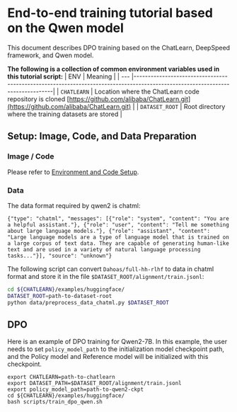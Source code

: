 # End-to-end training tutorial based on the Qwen model

This document describes DPO training based on the ChatLearn, DeepSpeed framework, and Qwen model.

**The following is a collection of common environment variables used in this tutorial script:**
| ENV | Meaning                                                                                                                       |
| --- |-------------------------------------------------------------------------------------------------------------------------------|
| `CHATLEARN` | Location where the ChatLearn code repository is cloned [https://github.com/alibaba/ChatLearn.git](https://github.com/alibaba/ChatLearn.git)                |
| `DATASET_ROOT` | Root directory where the training datasets are stored                                                                        |

## Setup: Image, Code, and Data Preparation

### Image / Code

Please refer to [Environment and Code Setup](../installation.md).

### Data
The data format required by qwen2 is chatml:
```
{"type": "chatml", "messages": [{"role": "system", "content": "You are a helpful assistant."}, {"role": "user", "content": "Tell me something about large language models."}, {"role": "assistant", "content": "Large language models are a type of language model that is trained on a large corpus of text data. They are capable of generating human-like text and are used in a variety of natural language processing tasks..."}], "source": "unknown"}
```
The following script can convert `Dahoas/full-hh-rlhf` to data in chatml format and store it in the file `$DATASET_ROOT/alignment/train.jsonl`:
```bash
cd ${CHATLEARN}/examples/huggingface/
DATASET_ROOT=path-to-dataset-root
python data/preprocess_data_chatml.py $DATASET_ROOT
```

## DPO
Here is an example of DPO training for Qwen2-7B.
In this example, the user needs to set `policy_model_path` to the initialization model checkpoint path, and the Policy model and Reference model will be initialized with this checkpoint.
```
export CHATLEARN=path-to-chatlearn
export DATASET_PATH=$DATASET_ROOT/alignment/train.jsonl
export policy_model_path=path-to-qwen2-ckpt
cd ${CHATLEARN}/examples/huggingface/
bash scripts/train_dpo_qwen.sh
```
